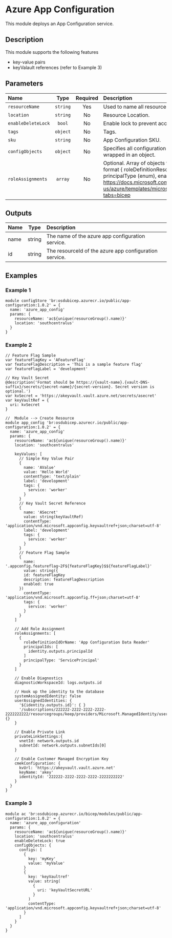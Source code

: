 # Azure App Configuration

This module deploys an App Configuration service.

## Description

This module supports the following features

- key-value pairs
- keyValault references (refer to Example 3)

## Parameters

| Name               | Type     | Required | Description                                                                                                                                                                                                                                                                   |
| :----------------- | :------: | :------: | :---------------------------------------------------------------------------------------------------------------------------------------------------------------------------------------------------------------------------------------------------------------------------- |
| `resourceName`     | `string` | Yes      | Used to name all resources                                                                                                                                                                                                                                                    |
| `location`         | `string` | No       | Resource Location.                                                                                                                                                                                                                                                            |
| `enableDeleteLock` | `bool`   | No       | Enable lock to prevent accidental deletion                                                                                                                                                                                                                                    |
| `tags`             | `object` | No       | Tags.                                                                                                                                                                                                                                                                         |
| `sku`              | `string` | No       | App Configuration SKU.                                                                                                                                                                                                                                                        |
| `configObjects`    | `object` | No       | Specifies all configuration values {"key":"","value":""} wrapped in an object.                                                                                                                                                                                                |
| `roleAssignments`  | `array`  | No       | Optional. Array of objects that describe RBAC permissions, format { roleDefinitionResourceId (string), principalId (string), principalType (enum), enabled (bool) }. Ref: https://docs.microsoft.com/en-us/azure/templates/microsoft.authorization/roleassignments?tabs=bicep |

## Outputs

| Name | Type   | Description                                            |
| :--- | :----: | :----------------------------------------------------- |
| name | string | The name of the azure app configuration service.       |
| id   | string | The resourceId of the azure app configuration service. |

## Examples

### Example 1

```bicep
module configStore 'br:osdubicep.azurecr.io/public/app-configuration:1.0.2' = {
  name: 'azure_app_config'
  params: {
    resourceName: 'ac${unique(resourceGroup().name)}'
    location: 'southcentralus'
  }
}
```

### Example 2

```bicep
// Feature Flag Sample
var featureFlagKey = 'AFeatureFlag'
var featureFlagDescription = 'This is a sample feature flag'
var featureFlagLabel = 'development'

// Key Vault Secret
@description('Format should be https://{vault-name}.{vault-DNS-suffix}/secrets/{secret-name}/{secret-version}. Secret version is optional.')
var kvSecret = 'https://akeyvault.vault.azure.net/secrets/asecret'
var keyVaultRef = {
  uri: kvSecret
}

//  Module --> Create Resource
module app_config 'br:osdubicep.azurecr.io/public/app-configuration:1.0.2' = {
  name: 'azure_app_config'
  params: {
    resourceName: 'ac${unique(resourceGroup().name)}'
    location: 'southcentralus'
    
    keyValues: [
      // Simple Key Value Pair
      {
        name: 'AValue'
        value: 'Hello World'
        contentType: 'text/plain'
        label: 'development'
        tags: {
          service: 'worker'
        }
      }
      // Key Vault Secret Reference
      {
        name: 'ASecret'
        value: string(keyVaultRef)
        contentType: 'application/vnd.microsoft.appconfig.keyvaultref+json;charset=utf-8'
        label: 'development'
        tags: {
          service: 'worker'
        }
      }
      // Feature Flag Sample
      {
        name: '.appconfig.featureflag~2F${featureFlagKey}$${featureFlagLabel}'
        value: string({
        id: featureFlagKey
        description: featureFlagDescription
        enabled: true
      })
        contentType: 'application/vnd.microsoft.appconfig.ff+json;charset=utf-8'
        tags: {
          service: 'worker'
        }
      }
    ]

    // Add Role Assignment
    roleAssignments: [
      {
        roleDefinitionIdOrName: 'App Configuration Data Reader'
        principalIds: [
          identity.outputs.principalId
        ]
        principalType: 'ServicePrincipal'
      }
    ]

    // Enable Diagnostics
    diagnosticWorkspaceId: logs.outputs.id

    // Hook up the identity to the database
    systemAssignedIdentity: false
    userAssignedIdentities: {
      '${identity.outputs.id}': { }
      '/subscriptions/222222-2222-2222-2222-2222222222/resourcegroups/keep/providers/Microsoft.ManagedIdentity/userAssignedIdentities/aidentity': {}
    }

    // Enable Private Link
    privateLinkSettings:{
      vnetId: network.outputs.id
      subnetId: network.outputs.subnetIds[0]
    }

    // Enable Customer Managed Encryption Key
    cmekConfiguration: {
      kvUrl: 'https://akeyvault.vault.azure.net'
      keyName: 'akey'
      identityId: '222222-2222-2222-2222-2222222222'
    }
  }
}
```

### Example 3

```bicep
module ac 'br:osdubicep.azurecr.io/bicep/modules/public/app-configuration:1.0.2' = {
  name: 'azure_app_configuration'
  params: {
    resourceName: 'ac${unique(resourceGroup().name)}'
    location: 'southcentralus'
    enableDeleteLock: true
    configObjects: {
      configs: [
        {
          key: 'myKey'
          value: 'myValue'
        }
        {
          key: 'keyVaultref'
          value: string(
            {
              uri: 'keyVaultSecretURL'
            }
          )
          contentType: 'application/vnd.microsoft.appconfig.keyvaultref+json;charset=utf-8'
        }
      ]
    }
  }
}
```